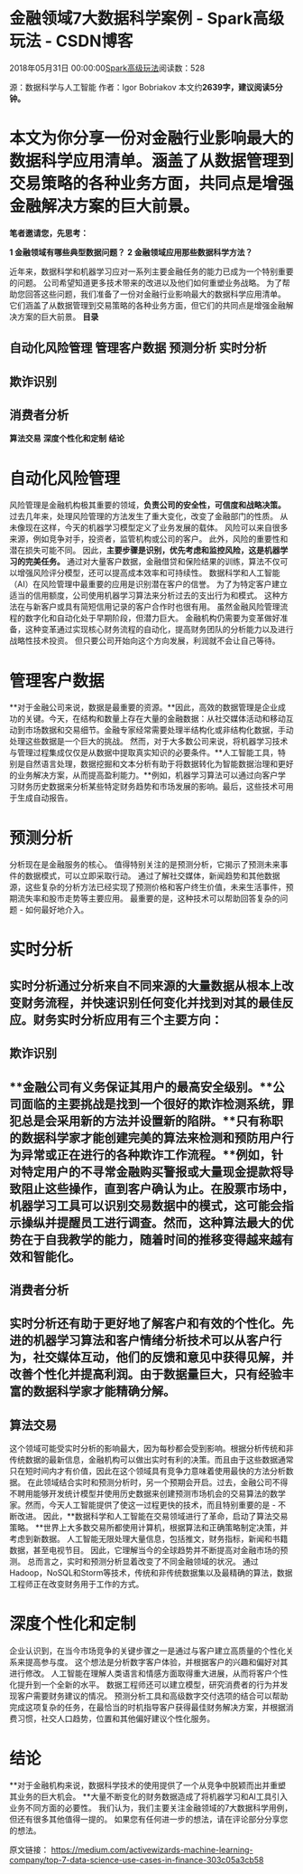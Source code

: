 # 金融领域7大数据科学案例 - Spark高级玩法 - CSDN博客
2018年05月31日 00:00:00[Spark高级玩法](https://me.csdn.net/rlnLo2pNEfx9c)阅读数：528

源：数据科学与人工智能
作者：Igor Bobriakov
本文约**2639字，**建议阅读**5分钟。**
# 本文为你分享一份对金融行业影响最大的数据科学应用清单。涵盖了从数据管理到交易策略的各种业务方面，共同点是增强金融解决方案的巨大前景。
**笔者邀请您，先思考：**
> 
**1 金融领域有哪些典型数据问题？**
**2 金融领域应用那些数据科学方法？**

近年来，数据科学和机器学习应对一系列主要金融任务的能力已成为一个特别重要的问题。 公司希望知道更多技术带来的改进以及他们如何重塑业务战略。
为了帮助您回答这些问题，我们准备了一份对金融行业影响最大的数据科学应用清单。 它们涵盖了从数据管理到交易策略的各种业务方面，但它们的共同点是增强金融解决方案的巨大前景。
**目录**
> 
**自动化风险管理**
**管理客户数据**
**预测分析**
**实时分析**
- 
**欺诈识别**
- 
**消费者分析**
- 
**算法交易**
**深度个性化和定制**
**结论**
# **自动化风险管理**
风险管理是金融机构极其重要的领域，**负责公司的安全性，可信度和战略决策。** 过去几年来，处理风险管理的方法发生了重大变化，改变了金融部门的性质。 从未像现在这样，今天的机器学习模型定义了业务发展的载体。
风险可以来自很多来源，例如竞争对手，投资者，监管机构或公司的客户。 此外，风险的重要性和潜在损失可能不同。 因此，**主要步骤是识别，优先考虑和监控风险，这是机器学习的完美任务。** 通过对大量客户数据，金融借贷和保险结果的训练，算法不仅可以增强风险评分模型，还可以提高成本效率和可持续性。
数据科学和人工智能（AI）在风险管理中最重要的应用是识别潜在客户的信誉。 为了为特定客户建立适当的信用额度，公司使用机器学习算法来分析过去的支出行为和模式。 这种方法在与新客户或具有简短信用记录的客户合作时也很有用。
虽然金融风险管理流程的数字化和自动化处于早期阶段，但潜力巨大。 金融机构仍需要为变革做好准备，这种变革通过实现核心财务流程的自动化，提高财务团队的分析能力以及进行战略性技术投资。 但只要公司开始向这个方向发展，利润就不会让自己等待。
# **管理客户数据**
**对于金融公司来说，数据是最重要的资源。**因此，高效的数据管理是企业成功的关键。今天，在结构和数量上存在大量的金融数据：从社交媒体活动和移动互动到市场数据和交易细节。金融专家经常需要处理半结构化或非结构化数据，手动处理这些数据是一个巨大的挑战。
然而，对于大多数公司来说，将机器学习技术与管理过程集成仅仅是从数据中提取真实知识的必要条件。**人工智能工具，特别是自然语言处理，数据挖掘和文本分析有助于将数据转化为智能数据治理和更好的业务解决方案，从而提高盈利能力。**例如，机器学习算法可以通过向客户学习财务历史数据来分析某些特定财务趋势和市场发展的影响。最后，这些技术可用于生成自动报告。
# **预测分析**
分析现在是金融服务的核心。 值得特别关注的是预测分析，它揭示了预测未来事件的数据模式，可以立即采取行动。 通过了解社交媒体，新闻趋势和其他数据源，这些复杂的分析方法已经实现了预测价格和客户终生价值，未来生活事件，预期流失率和股市走势等主要应用。 最重要的是，这种技术可以帮助回答复杂的问题 - 如何最好地介入。
# **实时分析**
实时分析通过分析来自不同来源的大量数据从根本上改变财务流程，并快速识别任何变化并找到对其的最佳反应。财务实时分析应用有三个主要方向：
- 
## **欺诈识别**
**金融公司有义务保证其用户的最高安全级别。**公司面临的主要挑战是找到一个很好的欺诈检测系统，罪犯总是会采用新的方法并设置新的陷阱。**只有称职的数据科学家才能创建完美的算法来检测和预防用户行为异常或正在进行的各种欺诈工作流程。**例如，针对特定用户的不寻常金融购买警报或大量现金提款将导致阻止这些操作，直到客户确认为止。在股票市场中，机器学习工具可以识别交易数据中的模式，这可能会指示操纵并提醒员工进行调查。然而，这种算法最大的优势在于自我教学的能力，随着时间的推移变得越来越有效和智能化。
- 
## **消费者分析**
实时分析还有助于更好地了解客户和有效的个性化。先进的机器学习算法和客户情绪分析技术可以从客户行为，社交媒体互动，他们的反馈和意见中获得见解，并改善个性化并提高利润。由于数据量巨大，只有经验丰富的数据科学家才能精确分解。
- 
## **算法交易**
这个领域可能受实时分析的影响最大，因为每秒都会受到影响。根据分析传统和非传统数据的最新信息，金融机构可以做出实时有利的决策。而且由于这些数据通常只在短时间内才有价值，因此在这个领域具有竞争力意味着使用最快的方法分析数据。
在此领域结合实时和预测分析时，另一个预期会开启。过去，金融公司不得不聘用能够开发统计模型并使用历史数据来创建预测市场机会的交易算法的数学家。然而，今天人工智能提供了使这一过程更快的技术，而且特别重要的是 - 不断改进。
因此，**数据科学和人工智能在交易领域进行了革命，启动了算法交易策略。 **世界上大多数交易所都使用计算机，根据算法和正确策略制定决策，并考虑到新数据。 人工智能无限处理大量信息，包括推文，财务指标，新闻和书籍数据，甚至电视节目。 因此，它理解当今的全球趋势并不断提高对金融市场的预测。
总而言之，实时和预测分析显着改变了不同金融领域的状况。 通过Hadoop，NoSQL和Storm等技术，传统和非传统数据集以及最精确的算法，数据工程师正在改变财务用于工作的方式。
# **深度个性化和定制**
企业认识到，在当今市场竞争的关键步骤之一是通过与客户建立高质量的个性化关系来提高参与度。 这个想法是分析数字客户体验，并根据客户的兴趣和偏好对其进行修改。 人工智能在理解人类语言和情感方面取得重大进展，从而将客户个性化提升到一个全新的水平。 数据工程师还可以建立模型，研究消费者的行为并发现客户需要财务建议的情况。 预测分析工具和高级数字交付选项的结合可以帮助完成这项复杂的任务，在最恰当的时机指导客户获得最佳财务解决方案，并根据消费习惯，社交人口趋势，位置和其他偏好建议个性化服务。
# **结论**
**对于金融机构来说，数据科学技术的使用提供了一个从竞争中脱颖而出并重塑其业务的巨大机会。 **大量不断变化的财务数据造成了将机器学习和AI工具引入业务不同方面的必要性。
我们认为，我们主要关注金融领域的7大数据科学用例，但还有很多其他值得一提的。 如果您有任何进一步的想法，请在评论部分分享您的想法。
> 
原文链接：
https://medium.com/activewizards-machine-learning-company/top-7-data-science-use-cases-in-finance-303c05a3cb58

